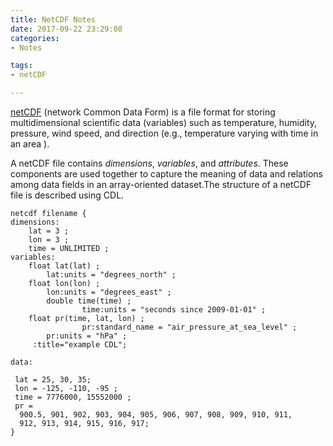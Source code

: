 ```yaml
---
title: NetCDF Notes
date: 2017-09-22 23:29:08
categories:
- Notes

tags:
- netCDF

---
```




[netCDF](http://pro.arcgis.com/en/pro-app/help/data/multidimensional/fundamentals-of-netcdf-data-storage.htm) (network Common Data Form) is a file format for storing multidimensional scientific data (variables) such as temperature, humidity, pressure, wind speed, and direction (e.g., temperature varying with time in an area ). 

A netCDF file contains *dimensions*, *variables*, and *attributes*. These components are used together to capture the meaning of data and relations among data fields in an array-oriented dataset.The structure of a netCDF file is described using CDL. 

```
netcdf filename {  
dimensions:
	lat = 3 ;
	lon = 3 ;
	time = UNLIMITED ;      
variables:
	float lat(lat) ;
		lat:units = "degrees_north" ;
	float lon(lon) ;
		lon:units = "degrees_east" ;
        double time(time) ;
                time:units = "seconds since 2009-01-01" ;
	float pr(time, lat, lon) ;
                pr:standard_name = "air_pressure_at_sea_level" ;
		pr:units = "hPa" ;
     :title="example CDL";

data:

 lat = 25, 30, 35;
 lon = -125, -110, -95 ;
 time = 7776000, 15552000 ;
 pr =
  900.5, 901, 902, 903, 904, 905, 906, 907, 908, 909, 910, 911,
  912, 913, 914, 915, 916, 917;
}
```

